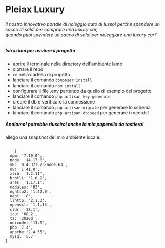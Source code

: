 <h1>Pleiax Luxury</h1>
<h6>Il nostro innovativo portale di noleggio auto di lusso! perchè spendere un sacco di soldi per comprare una luxury car,<br> quando puoi spendere un sacco di soldi per noleggiare una luxury car?</h6>

<h5>Istruzioni per avviare il progetto</h5>
<ul>
<li>aprire il terminale nella directory dell'ambiente lamp</li>   
<li>clonare il repo</li>
<li><code>cd</code> nella cartella di progetto</li>
<li>lanciare il comando <code>composer install</code></li>
<li>lanciare il comando <code>npm install</code></li>
    <li>configurare il file .env partendo da quello di esempio del progetto</li>
    <li>lanciare il comando <code>php artisan key:generate</code></li>
    <li>creare il db e verificare la connessione</li>
    <li> lanciare il comando <code>php artisan migrate</code> per generare lo schema </li>
    <li> lanciare il comando <code>php artisan db:seed</code> per generare i records!</li>
</ul>
<h5>Andiamo! potrebbe riuscirci anche la mia paperella da tastiera!</h5>

<p>allego una snapshot del mio ambiente locale:</p>
<code>
    {
  npm: '7.10.0',
  node: '14.17.0',
  v8: '8.4.371.23-node.63',
  uv: '1.41.0',
  zlib: '1.2.11',
  brotli: '1.0.9',
  ares: '1.17.1',
  modules: '83',
  nghttp2: '1.42.0',
  napi: '8',
  llhttp: '2.1.3',
  openssl: '1.1.1k',
  cldr: '38.1',
  icu: '68.2',
  tz: '2020d',
  unicode: '13.0',
  php '7.4',
  apache '2.4.35',
  mysql '5.7'
}</code>


